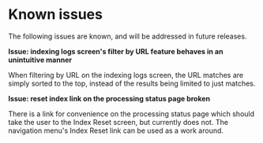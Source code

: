 # Known issues

The following issues are known, and will be addressed in future releases.


**Issue: indexing logs screen's filter by URL feature behaves in an unintuitive manner**

When filtering by URL on the indexing logs screen, the URL matches are simply 
sorted to the top, instead of the results being limited to just matches.


**Issue: reset index link on the processing status page broken**

There is a link for convenience on the processing status page which should 
take the user to the Index Reset screen, but currently does not.  The navigation
menu's Index Reset link can be used as a work around.

